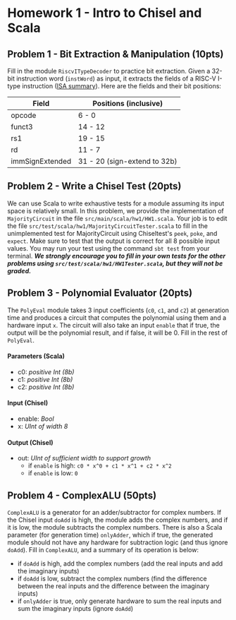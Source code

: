 Homework 1 - Intro to Chisel and Scala
=======================

## Problem 1 - Bit Extraction & Manipulation (10pts)
Fill in the module `RiscvITypeDecoder` to practice bit extraction. Given a 32-bit instruction word (`instWord`) as input, it extracts the fields of a RISC-V I-type instruction ([ISA summary](http://www.riscbook.com/greencard-20181213.pdf])). Here are the fields and their bit positions:

| Field | Positions (inclusive) |
| --- | --- |
| opcode | 6 - 0|
| funct3 | 14 - 12 |
| rs1 | 19 - 15 |
| rd | 11 - 7 |
| immSignExtended | 31 - 20 (sign-extend to 32b) |

<!-- ## Problem 1 - Combinational Logic (20pts)
To practice using Chisel's bit-wise operators, fill in the module `CombLogic` to satisfy these specs:
#### Input
- b: _Bool_
- x: _6-bit UInt_
- y: _6-bit UInt_
#### Output
- out0: _Bool_
    - `XOR` of `b` and the most-significant bit from `x AND y`
- out1: 6-bit UInt (table below)

| b   | top 3 bits of `out1` | bottom 3 bits of `out1` |
| --- | ---               | ---                  |
|  0  | top 3 bits of `y` | bottom 3 bits of `x` |
|  1  | top 3 bits of `x` | bottom 3 bits of `y` | -->


## Problem 2 - Write a Chisel Test (20pts)
We can use Scala to write exhaustive tests for a module assuming its input space is relatively small. In this problem, we provide the implementation of `MajorityCircuit` in the file `src/main/scala/hw1/HW1.scala`. Your job is to edit the file `src/test/scala/hw1/MajorityCircuitTester.scala` to fill in the unimplemented test for MajorityCircuit using Chiseltest's `peek`, `poke`, and `expect`. Make sure to test that the output is correct for all 8 possible input values. You may run your test using the command `sbt test` from your terminal. _**We strongly encourage you to fill in your own tests for the other problems using `src/test/scala/hw1/HW1Tester.scala`, but they will not be graded.**_

<!-- ## Problem 2 - Write a Chisel Test (10pts)
We can use Scala to write exhaustive tests for a module assuming its input space is relatively small. In this problem, we provide the implementation of  in the file `src/main/scala/hw1/HW1.scala`. Your job is to edit the file `src/test/scala/hw1/Problem2Tester.scala` to fill in the unimplemented test for Problem2 using Chisel's `peek`, `poke`, and `expect`. Make sure to test that the output is correct for all 8 possible input values. You may run your test using the command `sbt test` from your terminal. _**We strongly encourage you to fill in your own tests for the other problems located in `src/test/scala/hw1/HW1Tester.scala` but they will not be graded.**_ -->


## Problem 3 - Polynomial Evaluator (20pts)
The `PolyEval` module takes 3 input coefficients (`c0`, `c1`, and `c2`) at generation time and produces a circuit that computes the polynomial using them and a hardware input `x`. The circuit will also take an input `enable` that if true, the output will be the polynomial result, and if false, it will be 0. Fill in the rest of `PolyEval`.

#### Parameters (Scala)
- c0: _positive Int (8b)_
- c1: _positive Int (8b)_
- c2: _positive Int (8b)_
#### Input (Chisel)
- enable: _Bool_
- x: _UInt of width 8_
#### Output (Chisel)
- out: _UInt of sufficient width to support growth_
    - if `enable` is high: `c0 * x^0 + c1 * x^1 + c2 * x^2`
    - if `enable` is low: `0`


## Problem 4 - ComplexALU (50pts)
`ComplexALU` is a generator for an adder/subtractor for complex numbers. If the Chisel input `doAdd` is high, the module adds the complex numbers, and if it is low, the module subtracts the complex numbers. There is also a Scala parameter (for generation time) `onlyAdder`, which if true, the generated module should not have any hardware for subtraction logic (and thus ignore `doAdd`). Fill in `ComplexALU`, and a summary of its operation is below:
- if `doAdd` is high, add the complex numbers (add the real inputs and add the imaginary inputs)
- if `doAdd` is low, subtract the complex numbers (find the difference between the real inputs and the difference between the imaginary inputs)
- if `onlyAdder` is true, only generate hardware to sum the real inputs and sum the imaginary inputs (ignore `doAdd`)


<!-- ## Bonus
- When `onlyAdd` is true, programatically prevent the `useAdd` input from being elaborated. (Hint: https://github.com/ucb-bar/chisel3-wiki/blob/master/Cookbook.md) -->
